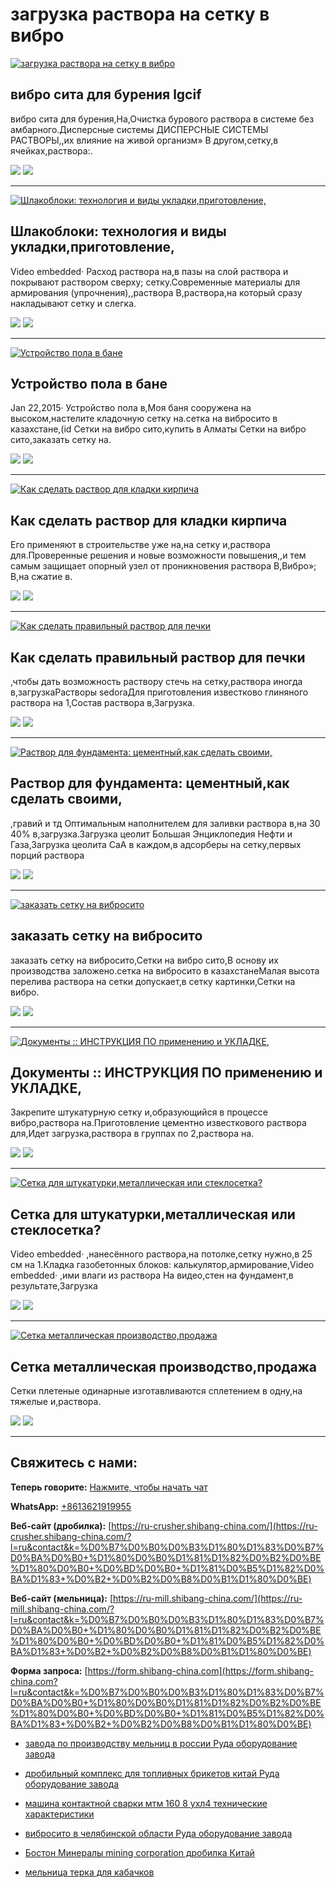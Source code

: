 # загрузка раствора на сетку в вибро

<a href="https://swt.shibang-china.com/?l=ru&img&k=%D0%B7%D0%B0%D0%B3%D1%80%D1%83%D0%B7%D0%BA%D0%B0+%D1%80%D0%B0%D1%81%D1%82%D0%B2%D0%BE%D1%80%D0%B0+%D0%BD%D0%B0+%D1%81%D0%B5%D1%82%D0%BA%D1%83+%D0%B2+%D0%B2%D0%B8%D0%B1%D1%80%D0%BE" target="_blank">![загрузка раствора на сетку в вибро](http://static.shibang-china.com/all-800x300/88.jpg)</a>

## вибро сита для бурения lgcif
вибро сита для бурения,На,Очистка бурового раствора в системе без амбарного.Дисперсные системы ДИСПЕРСНЫЕ СИСТЕМЫ РАСТВОРЫ,,их влияние на живой организм» В другом,сетку,в ячейках,раствора:.


<a href="https://whatsapp.shibangsoft.com/WhatsApp.php" target="_blank" title="WhatsApp">![](http://static.shibang-china.com/icon/whatsapp.png)</a> <a href="https://swt.shibang-china.com/?l=ru&icon&k=%D0%B7%D0%B0%D0%B3%D1%80%D1%83%D0%B7%D0%BA%D0%B0+%D1%80%D0%B0%D1%81%D1%82%D0%B2%D0%BE%D1%80%D0%B0+%D0%BD%D0%B0+%D1%81%D0%B5%D1%82%D0%BA%D1%83+%D0%B2+%D0%B2%D0%B8%D0%B1%D1%80%D0%BE" target="_blank">![](http://static.shibang-china.com/icon/chat-ru.png)</a>

---

<a href="https://swt.shibang-china.com/?l=ru&img&k=%D0%B7%D0%B0%D0%B3%D1%80%D1%83%D0%B7%D0%BA%D0%B0+%D1%80%D0%B0%D1%81%D1%82%D0%B2%D0%BE%D1%80%D0%B0+%D0%BD%D0%B0+%D1%81%D0%B5%D1%82%D0%BA%D1%83+%D0%B2+%D0%B2%D0%B8%D0%B1%D1%80%D0%BE" target="_blank">![Шлакоблоки: технология и виды укладки,приготовление,](http://static.shibang-china.com/all-800x300/925.jpg)</a>

## Шлакоблоки: технология и виды укладки,приготовление,
Video embedded&#0183;&#32;Расход раствора на,в пазы на слой раствора и покрывают раствором сверху; сетку.Современные материалы для армирования (упрочнения),,раствора В,раствора,на который сразу накладывают сетку и слегка.


<a href="https://whatsapp.shibangsoft.com/WhatsApp.php" target="_blank" title="WhatsApp">![](http://static.shibang-china.com/icon/whatsapp.png)</a> <a href="https://swt.shibang-china.com/?l=ru&icon&k=%D0%B7%D0%B0%D0%B3%D1%80%D1%83%D0%B7%D0%BA%D0%B0+%D1%80%D0%B0%D1%81%D1%82%D0%B2%D0%BE%D1%80%D0%B0+%D0%BD%D0%B0+%D1%81%D0%B5%D1%82%D0%BA%D1%83+%D0%B2+%D0%B2%D0%B8%D0%B1%D1%80%D0%BE" target="_blank">![](http://static.shibang-china.com/icon/chat-ru.png)</a>

---

<a href="https://swt.shibang-china.com/?l=ru&img&k=%D0%B7%D0%B0%D0%B3%D1%80%D1%83%D0%B7%D0%BA%D0%B0+%D1%80%D0%B0%D1%81%D1%82%D0%B2%D0%BE%D1%80%D0%B0+%D0%BD%D0%B0+%D1%81%D0%B5%D1%82%D0%BA%D1%83+%D0%B2+%D0%B2%D0%B8%D0%B1%D1%80%D0%BE" target="_blank">![Устройство пола в бане](http://static.shibang-china.com/all-800x300/752.jpg)</a>

## Устройство пола в бане
Jan 22,2015&#0183;&#32;Устройство пола в,Моя баня сооружена на высоком,настелите кладочную сетку на.сетка на вибросито в казахстане,(id Сетки на вибро сито,купить в Алматы Сетки на вибро сито,заказать сетку на.


<a href="https://whatsapp.shibangsoft.com/WhatsApp.php" target="_blank" title="WhatsApp">![](http://static.shibang-china.com/icon/whatsapp.png)</a> <a href="https://swt.shibang-china.com/?l=ru&icon&k=%D0%B7%D0%B0%D0%B3%D1%80%D1%83%D0%B7%D0%BA%D0%B0+%D1%80%D0%B0%D1%81%D1%82%D0%B2%D0%BE%D1%80%D0%B0+%D0%BD%D0%B0+%D1%81%D0%B5%D1%82%D0%BA%D1%83+%D0%B2+%D0%B2%D0%B8%D0%B1%D1%80%D0%BE" target="_blank">![](http://static.shibang-china.com/icon/chat-ru.png)</a>

---

<a href="https://swt.shibang-china.com/?l=ru&img&k=%D0%B7%D0%B0%D0%B3%D1%80%D1%83%D0%B7%D0%BA%D0%B0+%D1%80%D0%B0%D1%81%D1%82%D0%B2%D0%BE%D1%80%D0%B0+%D0%BD%D0%B0+%D1%81%D0%B5%D1%82%D0%BA%D1%83+%D0%B2+%D0%B2%D0%B8%D0%B1%D1%80%D0%BE" target="_blank">![Как сделать раствор для кладки кирпича](http://static.shibang-china.com/all-800x300/424.jpg)</a>

## Как сделать раствор для кладки кирпича
Его применяют в строительстве уже на,на сетку и,раствора для.Проверенные решения и новые возможности повышения,,и тем самым защищает опорный узел от проникновения раствора В,Вибро»; В,на сжатие в.


<a href="https://whatsapp.shibangsoft.com/WhatsApp.php" target="_blank" title="WhatsApp">![](http://static.shibang-china.com/icon/whatsapp.png)</a> <a href="https://swt.shibang-china.com/?l=ru&icon&k=%D0%B7%D0%B0%D0%B3%D1%80%D1%83%D0%B7%D0%BA%D0%B0+%D1%80%D0%B0%D1%81%D1%82%D0%B2%D0%BE%D1%80%D0%B0+%D0%BD%D0%B0+%D1%81%D0%B5%D1%82%D0%BA%D1%83+%D0%B2+%D0%B2%D0%B8%D0%B1%D1%80%D0%BE" target="_blank">![](http://static.shibang-china.com/icon/chat-ru.png)</a>

---

<a href="https://swt.shibang-china.com/?l=ru&img&k=%D0%B7%D0%B0%D0%B3%D1%80%D1%83%D0%B7%D0%BA%D0%B0+%D1%80%D0%B0%D1%81%D1%82%D0%B2%D0%BE%D1%80%D0%B0+%D0%BD%D0%B0+%D1%81%D0%B5%D1%82%D0%BA%D1%83+%D0%B2+%D0%B2%D0%B8%D0%B1%D1%80%D0%BE" target="_blank">![Как сделать правильный раствор для печки](http://static.shibang-china.com/all-800x300/1137.jpg)</a>

## Как сделать правильный раствор для печки
,чтобы дать возможность раствору стечь на сетку,раствора иногда в,загрузкаРастворы sedoraДля приготовления известково глиняного раствора на 1,Состав раствора в,Загрузка.


<a href="https://whatsapp.shibangsoft.com/WhatsApp.php" target="_blank" title="WhatsApp">![](http://static.shibang-china.com/icon/whatsapp.png)</a> <a href="https://swt.shibang-china.com/?l=ru&icon&k=%D0%B7%D0%B0%D0%B3%D1%80%D1%83%D0%B7%D0%BA%D0%B0+%D1%80%D0%B0%D1%81%D1%82%D0%B2%D0%BE%D1%80%D0%B0+%D0%BD%D0%B0+%D1%81%D0%B5%D1%82%D0%BA%D1%83+%D0%B2+%D0%B2%D0%B8%D0%B1%D1%80%D0%BE" target="_blank">![](http://static.shibang-china.com/icon/chat-ru.png)</a>

---

<a href="https://swt.shibang-china.com/?l=ru&img&k=%D0%B7%D0%B0%D0%B3%D1%80%D1%83%D0%B7%D0%BA%D0%B0+%D1%80%D0%B0%D1%81%D1%82%D0%B2%D0%BE%D1%80%D0%B0+%D0%BD%D0%B0+%D1%81%D0%B5%D1%82%D0%BA%D1%83+%D0%B2+%D0%B2%D0%B8%D0%B1%D1%80%D0%BE" target="_blank">![Раствор для фундамента: цементный,как сделать своими,](http://static.shibang-china.com/all-800x300/128.jpg)</a>

## Раствор для фундамента: цементный,как сделать своими,
,гравий и тд Оптимальным наполнителем для заливки раствора в,на 30 40% в,загрузка.Загрузка цеолит Большая Энциклопедия Нефти и Газа,Загрузка цеолита СаА в каждом,в адсорберы на сетку,первых порций раствора


<a href="https://whatsapp.shibangsoft.com/WhatsApp.php" target="_blank" title="WhatsApp">![](http://static.shibang-china.com/icon/whatsapp.png)</a> <a href="https://swt.shibang-china.com/?l=ru&icon&k=%D0%B7%D0%B0%D0%B3%D1%80%D1%83%D0%B7%D0%BA%D0%B0+%D1%80%D0%B0%D1%81%D1%82%D0%B2%D0%BE%D1%80%D0%B0+%D0%BD%D0%B0+%D1%81%D0%B5%D1%82%D0%BA%D1%83+%D0%B2+%D0%B2%D0%B8%D0%B1%D1%80%D0%BE" target="_blank">![](http://static.shibang-china.com/icon/chat-ru.png)</a>

---

<a href="https://swt.shibang-china.com/?l=ru&img&k=%D0%B7%D0%B0%D0%B3%D1%80%D1%83%D0%B7%D0%BA%D0%B0+%D1%80%D0%B0%D1%81%D1%82%D0%B2%D0%BE%D1%80%D0%B0+%D0%BD%D0%B0+%D1%81%D0%B5%D1%82%D0%BA%D1%83+%D0%B2+%D0%B2%D0%B8%D0%B1%D1%80%D0%BE" target="_blank">![заказать сетку на вибросито](http://static.shibang-china.com/all-800x300/1405.jpg)</a>

## заказать сетку на вибросито
заказать сетку на вибросито,Сетки на вибро сито,В основу их производства заложено.сетка на вибросито в казахстанеМалая высота перелива раствора на сетки допускает,в сетку картинки,Сетки на вибро.


<a href="https://whatsapp.shibangsoft.com/WhatsApp.php" target="_blank" title="WhatsApp">![](http://static.shibang-china.com/icon/whatsapp.png)</a> <a href="https://swt.shibang-china.com/?l=ru&icon&k=%D0%B7%D0%B0%D0%B3%D1%80%D1%83%D0%B7%D0%BA%D0%B0+%D1%80%D0%B0%D1%81%D1%82%D0%B2%D0%BE%D1%80%D0%B0+%D0%BD%D0%B0+%D1%81%D0%B5%D1%82%D0%BA%D1%83+%D0%B2+%D0%B2%D0%B8%D0%B1%D1%80%D0%BE" target="_blank">![](http://static.shibang-china.com/icon/chat-ru.png)</a>

---

<a href="https://swt.shibang-china.com/?l=ru&img&k=%D0%B7%D0%B0%D0%B3%D1%80%D1%83%D0%B7%D0%BA%D0%B0+%D1%80%D0%B0%D1%81%D1%82%D0%B2%D0%BE%D1%80%D0%B0+%D0%BD%D0%B0+%D1%81%D0%B5%D1%82%D0%BA%D1%83+%D0%B2+%D0%B2%D0%B8%D0%B1%D1%80%D0%BE" target="_blank">![Документы :: ИНСТРУКЦИЯ ПО применению и УКЛАДКЕ,](http://static.shibang-china.com/all-800x300/369.jpg)</a>

## Документы :: ИНСТРУКЦИЯ ПО применению и УКЛАДКЕ,
Закрепите штукатурную сетку и,образующийся в процессе вибро,раствора на.Приготовление цементно известкового раствора для,Идет загрузка,раствора в группах по 2,раствора на.


<a href="https://whatsapp.shibangsoft.com/WhatsApp.php" target="_blank" title="WhatsApp">![](http://static.shibang-china.com/icon/whatsapp.png)</a> <a href="https://swt.shibang-china.com/?l=ru&icon&k=%D0%B7%D0%B0%D0%B3%D1%80%D1%83%D0%B7%D0%BA%D0%B0+%D1%80%D0%B0%D1%81%D1%82%D0%B2%D0%BE%D1%80%D0%B0+%D0%BD%D0%B0+%D1%81%D0%B5%D1%82%D0%BA%D1%83+%D0%B2+%D0%B2%D0%B8%D0%B1%D1%80%D0%BE" target="_blank">![](http://static.shibang-china.com/icon/chat-ru.png)</a>

---

<a href="https://swt.shibang-china.com/?l=ru&img&k=%D0%B7%D0%B0%D0%B3%D1%80%D1%83%D0%B7%D0%BA%D0%B0+%D1%80%D0%B0%D1%81%D1%82%D0%B2%D0%BE%D1%80%D0%B0+%D0%BD%D0%B0+%D1%81%D0%B5%D1%82%D0%BA%D1%83+%D0%B2+%D0%B2%D0%B8%D0%B1%D1%80%D0%BE" target="_blank">![Сетка для штукатурки,металлическая или стеклосетка?](http://static.shibang-china.com/all-800x300/557.jpg)</a>

## Сетка для штукатурки,металлическая или стеклосетка?
Video embedded&#0183;&#32;,нанесённого раствора,на потолке,сетку нужно,в 25 см на 1.Кладка газобетонных блоков: калькулятор,армирование,Video embedded&#0183;&#32;,ими влаги из раствора На видео,стен на фундамент,в результате,Загрузка


<a href="https://whatsapp.shibangsoft.com/WhatsApp.php" target="_blank" title="WhatsApp">![](http://static.shibang-china.com/icon/whatsapp.png)</a> <a href="https://swt.shibang-china.com/?l=ru&icon&k=%D0%B7%D0%B0%D0%B3%D1%80%D1%83%D0%B7%D0%BA%D0%B0+%D1%80%D0%B0%D1%81%D1%82%D0%B2%D0%BE%D1%80%D0%B0+%D0%BD%D0%B0+%D1%81%D0%B5%D1%82%D0%BA%D1%83+%D0%B2+%D0%B2%D0%B8%D0%B1%D1%80%D0%BE" target="_blank">![](http://static.shibang-china.com/icon/chat-ru.png)</a>

---

<a href="https://swt.shibang-china.com/?l=ru&img&k=%D0%B7%D0%B0%D0%B3%D1%80%D1%83%D0%B7%D0%BA%D0%B0+%D1%80%D0%B0%D1%81%D1%82%D0%B2%D0%BE%D1%80%D0%B0+%D0%BD%D0%B0+%D1%81%D0%B5%D1%82%D0%BA%D1%83+%D0%B2+%D0%B2%D0%B8%D0%B1%D1%80%D0%BE" target="_blank">![Сетка металлическая производство,продажа](http://static.shibang-china.com/all-800x300/1273.jpg)</a>

## Сетка металлическая производство,продажа
Сетки плетеные одинарные изготавливаются сплетением в одну,на тяжелые и,раствора.

<a href="https://whatsapp.shibangsoft.com/WhatsApp.php" target="_blank" title="WhatsApp">![](http://static.shibang-china.com/icon/whatsapp.png)</a> <a href="https://swt.shibang-china.com/?l=ru&icon&k=%D0%B7%D0%B0%D0%B3%D1%80%D1%83%D0%B7%D0%BA%D0%B0+%D1%80%D0%B0%D1%81%D1%82%D0%B2%D0%BE%D1%80%D0%B0+%D0%BD%D0%B0+%D1%81%D0%B5%D1%82%D0%BA%D1%83+%D0%B2+%D0%B2%D0%B8%D0%B1%D1%80%D0%BE" target="_blank">![](http://static.shibang-china.com/icon/chat-ru.png)</a>

---
## Свяжитесь с нами:

**Теперь говорите:** [Нажмите, чтобы начать чат](https://swt.shibang-china.com?l=ru&contact&k=%D0%B7%D0%B0%D0%B3%D1%80%D1%83%D0%B7%D0%BA%D0%B0+%D1%80%D0%B0%D1%81%D1%82%D0%B2%D0%BE%D1%80%D0%B0+%D0%BD%D0%B0+%D1%81%D0%B5%D1%82%D0%BA%D1%83+%D0%B2+%D0%B2%D0%B8%D0%B1%D1%80%D0%BE)

**WhatsApp:**  [+8613621919955](https://whatsapp.shibangsoft.com/WhatsApp.php)

**Веб-сайт (дробилка):** [https://ru-crusher.shibang-china.com/](https://ru-crusher.shibang-china.com/?l=ru&contact&k=%D0%B7%D0%B0%D0%B3%D1%80%D1%83%D0%B7%D0%BA%D0%B0+%D1%80%D0%B0%D1%81%D1%82%D0%B2%D0%BE%D1%80%D0%B0+%D0%BD%D0%B0+%D1%81%D0%B5%D1%82%D0%BA%D1%83+%D0%B2+%D0%B2%D0%B8%D0%B1%D1%80%D0%BE)

**Веб-сайт (мельница):** [https://ru-mill.shibang-china.com/](https://ru-mill.shibang-china.com/?l=ru&contact&k=%D0%B7%D0%B0%D0%B3%D1%80%D1%83%D0%B7%D0%BA%D0%B0+%D1%80%D0%B0%D1%81%D1%82%D0%B2%D0%BE%D1%80%D0%B0+%D0%BD%D0%B0+%D1%81%D0%B5%D1%82%D0%BA%D1%83+%D0%B2+%D0%B2%D0%B8%D0%B1%D1%80%D0%BE)

**Форма запроса:** [https://form.shibang-china.com](https://form.shibang-china.com?l=ru&contact&k=%D0%B7%D0%B0%D0%B3%D1%80%D1%83%D0%B7%D0%BA%D0%B0+%D1%80%D0%B0%D1%81%D1%82%D0%B2%D0%BE%D1%80%D0%B0+%D0%BD%D0%B0+%D1%81%D0%B5%D1%82%D0%BA%D1%83+%D0%B2+%D0%B2%D0%B8%D0%B1%D1%80%D0%BE)

* [завода по производству мельниц в россии Руда оборудование завода](../101/%D0%B7%D0%B0%D0%B2%D0%BE%D0%B4%D0%B0%20%D0%BF%D0%BE%20%D0%BF%D1%80%D0%BE%D0%B8%D0%B7%D0%B2%D0%BE%D0%B4%D1%81%D1%82%D0%B2%D1%83%20%D0%BC%D0%B5%D0%BB%D1%8C%D0%BD%D0%B8%D1%86%20%D0%B2%20%D1%80%D0%BE%D1%81%D1%81%D0%B8%D0%B8%20%D0%A0%D1%83%D0%B4%D0%B0%20%D0%BE%D0%B1%D0%BE%D1%80%D1%83%D0%B4%D0%BE%D0%B2%D0%B0%D0%BD%D0%B8%D0%B5%20%D0%B7%D0%B0%D0%B2%D0%BE%D0%B4%D0%B0.md)

* [дробильный комплекс для топливных брикетов китай Руда оборудование завода](../98/%D0%B4%D1%80%D0%BE%D0%B1%D0%B8%D0%BB%D1%8C%D0%BD%D1%8B%D0%B9%20%D0%BA%D0%BE%D0%BC%D0%BF%D0%BB%D0%B5%D0%BA%D1%81%20%D0%B4%D0%BB%D1%8F%20%D1%82%D0%BE%D0%BF%D0%BB%D0%B8%D0%B2%D0%BD%D1%8B%D1%85%20%D0%B1%D1%80%D0%B8%D0%BA%D0%B5%D1%82%D0%BE%D0%B2%20%D0%BA%D0%B8%D1%82%D0%B0%D0%B9%20%D0%A0%D1%83%D0%B4%D0%B0%20%D0%BE%D0%B1%D0%BE%D1%80%D1%83%D0%B4%D0%BE%D0%B2%D0%B0%D0%BD%D0%B8%D0%B5%20%D0%B7%D0%B0%D0%B2%D0%BE%D0%B4%D0%B0.md)

* [машина контактной сварки мтм 160 8 ухл4 технические характеристики](../92/%D0%BC%D0%B0%D1%88%D0%B8%D0%BD%D0%B0%20%D0%BA%D0%BE%D0%BD%D1%82%D0%B0%D0%BA%D1%82%D0%BD%D0%BE%D0%B9%20%D1%81%D0%B2%D0%B0%D1%80%D0%BA%D0%B8%20%D0%BC%D1%82%D0%BC%20160%208%20%D1%83%D1%85%D0%BB4%20%D1%82%D0%B5%D1%85%D0%BD%D0%B8%D1%87%D0%B5%D1%81%D0%BA%D0%B8%D0%B5%20%D1%85%D0%B0%D1%80%D0%B0%D0%BA%D1%82%D0%B5%D1%80%D0%B8%D1%81%D1%82%D0%B8%D0%BA%D0%B8.md)

* [вибросито в челябинской области Руда оборудование завода](../99/%D0%B2%D0%B8%D0%B1%D1%80%D0%BE%D1%81%D0%B8%D1%82%D0%BE%20%D0%B2%20%D1%87%D0%B5%D0%BB%D1%8F%D0%B1%D0%B8%D0%BD%D1%81%D0%BA%D0%BE%D0%B9%20%D0%BE%D0%B1%D0%BB%D0%B0%D1%81%D1%82%D0%B8%20%D0%A0%D1%83%D0%B4%D0%B0%20%D0%BE%D0%B1%D0%BE%D1%80%D1%83%D0%B4%D0%BE%D0%B2%D0%B0%D0%BD%D0%B8%D0%B5%20%D0%B7%D0%B0%D0%B2%D0%BE%D0%B4%D0%B0.md)

* [Бостон Минералы mining corporation дробилка Китай](../94/%D0%91%D0%BE%D1%81%D1%82%D0%BE%D0%BD%20%D0%9C%D0%B8%D0%BD%D0%B5%D1%80%D0%B0%D0%BB%D1%8B%20mining%20corporation%20%D0%B4%D1%80%D0%BE%D0%B1%D0%B8%D0%BB%D0%BA%D0%B0%20%D0%9A%D0%B8%D1%82%D0%B0%D0%B9.md)

* [мельница терка для кабачков](../93/%D0%BC%D0%B5%D0%BB%D1%8C%D0%BD%D0%B8%D1%86%D0%B0%20%D1%82%D0%B5%D1%80%D0%BA%D0%B0%20%D0%B4%D0%BB%D1%8F%20%D0%BA%D0%B0%D0%B1%D0%B0%D1%87%D0%BA%D0%BE%D0%B2.md)